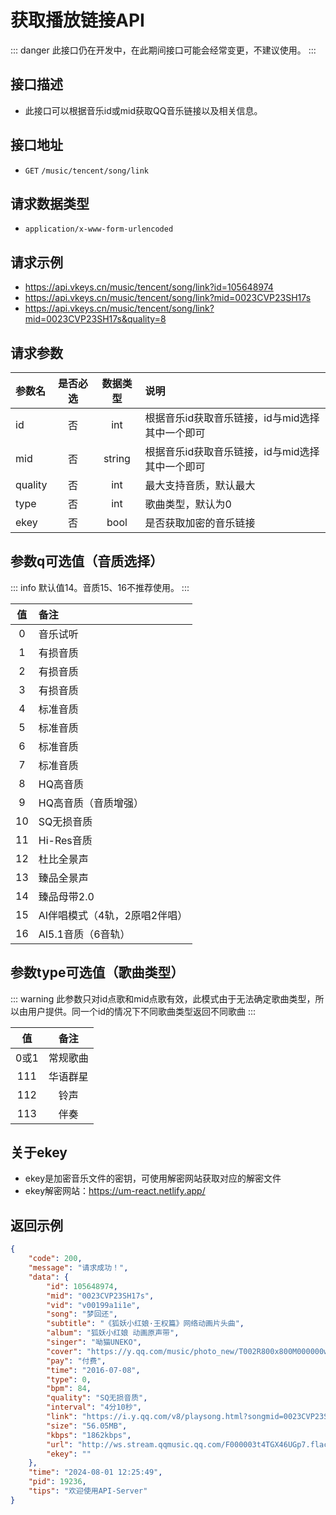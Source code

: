 # 获取播放链接API <Badge type="tip" text="V3" /> <Badge type="danger" text="开发中" />
::: danger
此接口仍在开发中，在此期间接口可能会经常变更，不建议使用。
:::

## 接口描述

- 此接口可以根据音乐id或mid获取QQ音乐链接以及相关信息。

## 接口地址
-  `GET` `/music/tencent/song/link`

## 请求数据类型
- `application/x-www-form-urlencoded`

## 请求示例
- https://api.vkeys.cn/music/tencent/song/link?id=105648974
- https://api.vkeys.cn/music/tencent/song/link?mid=0023CVP23SH17s
- https://api.vkeys.cn/music/tencent/song/link?mid=0023CVP23SH17s&quality=8

## 请求参数

<div class="table-overflow">

| 参数名     | 是否必选 |  数据类型  | 说明                          |
|:--------|:----:|:------:|:----------------------------|
| id      |  否   |  int   | 根据音乐id获取音乐链接，id与mid选择其中一个即可 |
| mid     |  否   | string | 根据音乐id获取音乐链接，id与mid选择其中一个即可 |
| quality |  否   |  int   | 最大支持音质，默认最大                 |
| type    |  否   |  int   | 歌曲类型，默认为0                   |
| ekey    |  否   |  bool  | 是否获取加密的音乐链接                 |

</div>

## 参数q可选值（音质选择）
::: info
默认值14。音质15、16不推荐使用。
:::

<div class="table-overflow">

|  值  | 备注                |
|:---:|:------------------|
|  0  | 音乐试听              |
|  1  | 有损音质              |
|  2  | 有损音质              |
|  3  | 有损音质              |
|  4  | 标准音质              |
|  5  | 标准音质              |
|  6  | 标准音质              |
|  7  | 标准音质              |
|  8  | HQ高音质             |
|  9  | HQ高音质（音质增强）       |
| 10  | SQ无损音质            |
| 11  | Hi-Res音质          |
| 12  | 杜比全景声             |
| 13  | 臻品全景声             |
| 14  | 臻品母带2.0           |
| 15  | AI伴唱模式（4轨，2原唱2伴唱） |
| 16  | AI5.1音质（6音轨）      |

</div>

## 参数type可选值（歌曲类型）

::: warning
此参数只对id点歌和mid点歌有效，此模式由于无法确定歌曲类型，所以由用户提供。同一个id的情况下不同歌曲类型返回不同歌曲
:::

<div class="table-overflow">

|  值   |    备注    |
|:----:|:--------:|
| 0或1  |   常规歌曲   |
| 111  |   华语群星   |
| 112  |    铃声    |
| 113  |    伴奏    |

</div>

## 关于ekey
- ekey是加密音乐文件的密钥，可使用解密网站获取对应的解密文件
- ekey解密网站：https://um-react.netlify.app/


## 返回示例
``` json [geturl.json]
{
    "code": 200,
    "message": "请求成功！",
    "data": {
        "id": 105648974,
        "mid": "0023CVP23SH17s",
        "vid": "v00199a1i1e",
        "song": "梦回还",
        "subtitle": "《狐妖小红娘·王权篇》网络动画片头曲",
        "album": "狐妖小红娘 动画原声带",
        "singer": "呦猫UNEKO",
        "cover": "https://y.qq.com/music/photo_new/T002R800x800M000000wd19g0wTd0d.jpg",
        "pay": "付费",
        "time": "2016-07-08",
        "type": 0,
        "bpm": 84,
        "quality": "SQ无损音质",
        "interval": "4分10秒",
        "link": "https://i.y.qq.com/v8/playsong.html?songmid=0023CVP23SH17s&type=0",
        "size": "56.05MB",
        "kbps": "1862kbps",
        "url": "http://ws.stream.qqmusic.qq.com/F000003t4TGX46UGp7.flac?guid=api.vkeys.cn&vkey=F052EA8F74368F9021DE77360BA46DD0F10BC87EA5749271DC4B1F50258B00C258FC2D95EEB95A516470289AC1A11FE56AF09877E8225816&uin=3503185131&fromtag=119114",
        "ekey": ""
    },
    "time": "2024-08-01 12:25:49",
    "pid": 19236,
    "tips": "欢迎使用API-Server"
}
```
